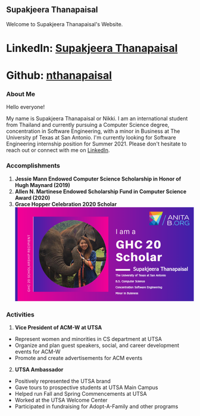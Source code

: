 ## Supakjeera Thanapaisal

Welcome to Supakjeera Thanapaisal's Website. 


# LinkedIn: [Supakjeera Thanapaisal](https://www.linkedin.com/in/supakjeera-thanapaisal/) 
# Github: [nthanapaisal](https://github.com/nthanapaisal)


### About Me

Hello everyone!

My name is Supakjeera Thanapaisal or Nikki. I am an international student from Thailand and currently pursuing a Computer Science degree, concentration in Software Engineering, with a minor in Business at The University pf Texas at San Antonio. I'm currently looking for Software Engineering internship position for Summer 2021. Please don't hesitate to reach out or connect with me on [LinkedIn](https://www.linkedin.com/in/supakjeera-thanapaisal/).




### Accomplishments 
1. **Jessie Mann Endowed Computer Science Scholarship in Honor of Hugh Maynard (2019)**
2. **Allen N. Martinese Endowed Scholarship Fund in Computer Science Award (2020)**
3. **Grace Hopper Celebration 2020 Scholar**
![Image](https://raw.githubusercontent.com/nthanapaisal/Supakjeera-Thanapaisal/main/folder/GHC.png)

### Activities
1. **Vice President of ACM-W at UTSA**
  - Represent women and minorities in CS department at UTSA
  - Organize and plan guest speakers, social, and career development events for ACM-W
  - Promote and create advertisements for ACM events

2. **UTSA Ambassador**
  - Positively represented the UTSA brand
  - Gave tours to prospective students at UTSA Main Campus
  - Helped run Fall and Spring Commencements at UTSA
  - Worked at the UTSA Welcome Center
  - Participated in fundraising for Adopt-A-Family and other programs
